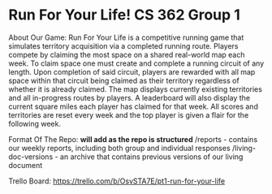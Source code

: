 # Run For Your Life! CS 362 Group 1

About Our Game: Run For Your Life is a competitive running game that simulates territory acquisition via a completed running route. Players compete by claiming the most space on a shared real-world map each week. To claim space one must create and complete a running circuit of any length. Upon completion of said circuit, players are rewarded with all map space within that circuit being claimed as their territory regardless of whether it is already claimed. The map displays currently existing territories and all in-progress routes by players. A leaderboard will also display the current square miles each player has claimed for that week. All scores and territories are reset every week and the top player is given a flair for the following week.

Format Of The Repo: **will add as the repo is structured**
    /reports - contains our weekly reports, including both group and individual responses
    /living-doc-versions - an archive that contains previous versions of our living document 

Trello Board: https://trello.com/b/OsvSTA7E/pt1-run-for-your-life 
